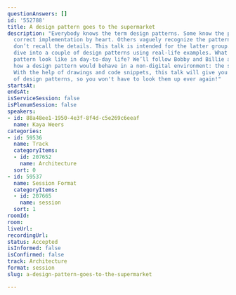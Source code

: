 ```yaml
---
questionAnswers: []
id: '552788'
title: A design pattern goes to the supermarket
description: "Everybody knows the term design patterns. Some know the patterns and
  correct implementation by heart. Others vaguely recognize the pattern names but
  don’t recall the details. This talk is intended for the latter group. \r\n\r\nI’ll
  dive into a couple of design patterns using real-life examples. What would a design
  pattern look like in day-to-day life? We’ll follow Bobby and Billie and discover
  how a design pattern would behave in a non-digital environment: the supermarket!
  With the help of drawings and code snippets, this talk will give you a solid understanding
  of design patterns, so you won't have to look them up ever again!"
startsAt: 
endsAt: 
isServiceSession: false
isPlenumSession: false
speakers:
- id: 88a48ee1-1950-4e3f-8f4d-c5e269c6eeaf
  name: Kaya Weers
categories:
- id: 59536
  name: Track
  categoryItems:
  - id: 207652
    name: Architecture
  sort: 0
- id: 59537
  name: Session Format
  categoryItems:
  - id: 207665
    name: session
  sort: 1
roomId: 
room: 
liveUrl: 
recordingUrl: 
status: Accepted
isInformed: false
isConfirmed: false
track: Architecture
format: session
slug: a-design-pattern-goes-to-the-supermarket

---
```

